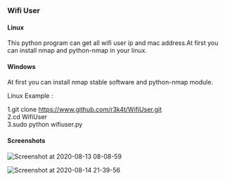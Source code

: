 ### Wifi User ###

<h4>Linux</h4>

This python program can get all wifi user ip and mac address.At first you can install nmap and python-nmap in your linux.

<h4>Windows</h4>

At first you can install nmap stable software and python-nmap module.

Linux Example :

1.git clone https://www.github.com/r3k4t/WifiUser.git
<br>
2.cd WifiUser
<br>
3.sudo python wifiuser.py
 
<h4>Screenshots</h4>
 
![Screenshot at 2020-08-13 08-08-59](https://user-images.githubusercontent.com/69572771/90089021-fddbb780-dd3d-11ea-88b2-742ba6d25bf9.png)
<br>

![Screenshot at 2020-08-14 21-39-56](https://user-images.githubusercontent.com/69615463/90269781-ce7c9600-de76-11ea-8caf-11a8707c9446.png)
